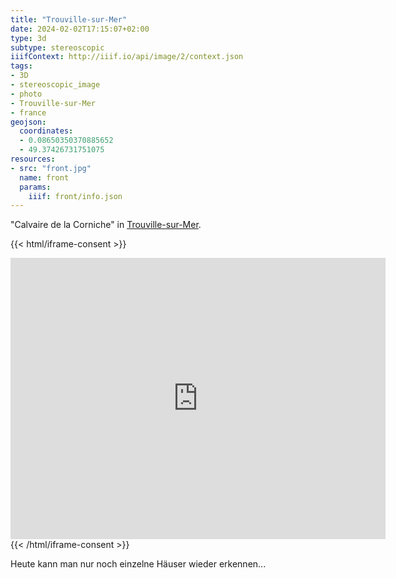 ```yaml
---
title: "Trouville-sur-Mer"
date: 2024-02-02T17:15:07+02:00
type: 3d
subtype: stereoscopic
iiifContext: http://iiif.io/api/image/2/context.json
tags:
- 3D
- stereoscopic_image
- photo
- Trouville-sur-Mer
- france
geojson:
  coordinates:
  - 0.08650350370885652
  - 49.37426731751075
resources:
- src: "front.jpg"
  name: front
  params:
    iiif: front/info.json
---
```


"Calvaire de la Corniche" in [Trouville-sur-Mer](https://de.wikipedia.org/wiki/Trouville-sur-Mer).
<!--more-->

{{< html/iframe-consent >}}
<iframe src="https://www.google.com/maps/embed?pb=!4v1617527917395!6m8!1m7!1sYqrUpkau3wrkyDQDFT4q-g!2m2!1d49.37426731751075!2d0.08650350370885652!3f256.59808!4f0!5f0.7820865974627469" width="600" height="450" style="border:0;" allowfullscreen="" loading="lazy"></iframe>
{{< /html/iframe-consent >}}

Heute kann man nur noch einzelne Häuser wieder erkennen...
